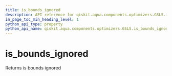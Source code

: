```yaml
---
title: is_bounds_ignored
description: API reference for qiskit.aqua.components.optimizers.GSLS.is_bounds_ignored
in_page_toc_min_heading_level: 1
python_api_type: property
python_api_name: qiskit.aqua.components.optimizers.GSLS.is_bounds_ignored
---
```


# is\_bounds\_ignored

Returns is bounds ignored

